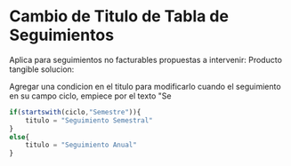 # Cambio de Titulo de Tabla de Seguimientos

Aplica para seguimientos no facturables
propuestas a intervenir: Producto tangible
solucion:

Agregar una condicion en el titulo para modificarlo cuando el seguimiento en su campo ciclo, empiece por el texto "Se

```js
if(startswith(ciclo,"Semestre")){
    titulo = "Seguimiento Semestral"
}
else{ 
    titulo = "Seguimiento Anual"
}
```